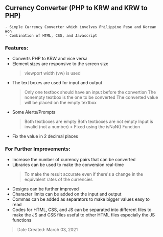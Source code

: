 ## Currency Converter (PHP to KRW and KRW to PHP)
	- Simple Currency Converter which involves Philippine Peso and Korean Won
	- Combination of HTML, CSS, and Javascript

### Features:
   * Converts PHP to KRW and vice versa
   * Element sizes are responsive to the screen size
   		> viewport width (vw) is used
   * The text boxes are used for input and output
   		> Only one textbox should have an input before the convertion
   		> The nonempty textbox is the one to be converted
   		> The converted value will be placed on the empty textbox
   * Some Alerts/Prompts
   		> Both textboxes are empty
   		> Both textboxes are not empty
   		> Input is invalid (not a number)
   			> Fixed using the isNaN() Function
   * Fix the value in 2 decimal places

### For Further Improvements:
   * Increase the number of currency pairs that can be converted
   * Libraries can be used to make the conversion real-time
   		> To make the result accurate even if there's a change in the equivalent rates of the currencies
   * Designs can be further improved
   * Character limits can be added on the input and output
   * Commas can be added as separators to make bigger values easy to read
   * Codes for HTML, CSS, and JS can be separated into different files to make the JS and CSS files useful to other HTML files especially the JS functions

> Date Created: March 03, 2021

